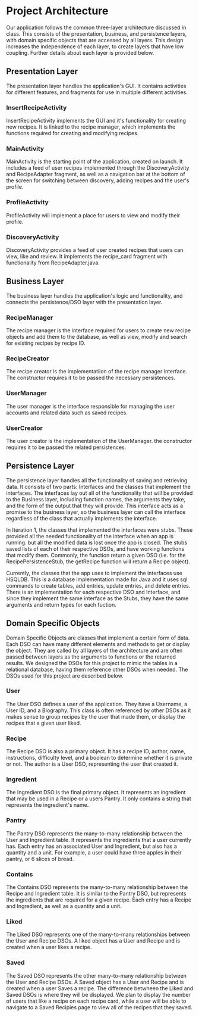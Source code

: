# Project Architecture

Our application follows the common three-layer architecture discussed in class. This consists of the presentation, business, and persistence layers, with domain specific objects that are accessed by all layers. This design increases the independence of each layer, to create layers that have low coupling. Further details about each layer is provided below.

## Presentation Layer

The presentation layer handles the application's GUI. It contains activities for different features, and fragments for use in multiple different activities.

### InsertRecipeActivity

InsertRecipeActivity implements the GUI and it's functionality for creating new recipes. It is linked to the recipe manager, which implements the functions required for creating and modifying recipes.

### MainActivity

MainActivity is the starting point of the application, created on launch. It includes a feed of user recipes implemented through the DiscoveryActivity and RecipeAdapter fragment, as well as a navigation bar at the bottom of the screen for switching between discovery, adding recipes and the user's profile.

### ProfileActivity

ProfileActivity will implement a place for users to view and modify their profile.

### DiscoveryActivity

DiscoveryActivity provides a feed of user created recipes that users can view, like and review. It implements the recipe_card fragment with functionality from RecipeAdapter.java.

## Business Layer

The business layer handles the application's logic and functionality, and connects the persistence/DSO layer with the presentation layer.

### RecipeManager
The recipe manager is the interface required for users to create new recipe objects and add them to the database, as well as view, modify and search for existing recipes by recipe ID.
### RecipeCreator
The recipe creator is the implementatiion of the recipe manager interface. The constructor requires it to be passed the necessary persistences.

### UserManager
The user manager is the interface responsible for managing the user accounts and related data such as saved recipes.

### UserCreator
The user creator is the implementation of the UserManager. the constructor requires it to be passed the related persistences.

## Persistence Layer

The persistence layer handles all the functionality of saving and retrieving data. It consists of two parts: Interfaces and the classes that implement the interfaces. The interfaces lay out all of the functionality that will be provided to the Business layer, including function names, the arguments they take, and the form of the output that they will provide. This interface acts as a promise to the business layer, so the business layer can call the interface regardless of the class that actually implements the interface.

In Iteration 1, the classes that implemented the interfaces were stubs. These provided all the needed functionality of the interface when an app is running. but all the modified data is lost once the app is closed. The stubs saved lists of each of their respective DSOs, and have working functions that modify them. Commonly, the function return a given DSO (i.e. for the RecipePersistenceStub, the getRecipe function will return a Recipe object).

Currently, the classes that the app uses to implement the interfaces use HSQLDB. This is a database implementation made for Java and it uses sql commands to create tables, add entries, update entries, and delete entries. There is an implementation for each respective DSO and Interface, and since they implement the same interface as the Stubs, they have the same arguments and return types for each fuction.

## Domain Specific Objects

Domain Specific Objects are classes that implement a certain form of data. Each DSO can have many different elements and methods to get or display the object. They are called by all layers of the architecture and are often passed between layers as the arguments to functions or the returned results. We designed the DSOs for this project to mimic the tables in a relational database, having them reference other DSOs when needed. The DSOs used for this project are described below.

### User

The User DSO defines a user of the application. They have a Username, a User ID, and a Biography. This class is often referenced by other DSOs as it makes sense to group recipes by the user that made them, or display the recipes that a given user liked.

### Recipe

The Recipe DSO is also a primary object. It has a recipe ID, author, name, instructions, difficulty level, and a boolean to determine whether it is private or not. The author is a User DSO, representing the user that created it.

### Ingredient

The Ingredient DSO is the final primary object. It represents an ingredient that may be used in a Recipe or a users Pantry. It only contains a string that represents the ingredient's name.

### Pantry

The Pantry DSO represents the many-to-many relationship between the User and Ingredient table. It represents the ingredients that a user currently has. Each entry has an associated User and Ingredient, but also has a quantity and a unit. For example, a user could have three apples in their pantry, or 6 slices of bread.

### Contains

The Contains DSO represents the many-to-many relationship between the Recipe and Ingredient table. It is similar to the Pantry DSO, but represents the ingredients that are required for a given recipe. Each entry has a Recipe and Ingredient, as well as a quantity and a unit.

### Liked

The Liked DSO represents one of the many-to-many relationships between the User and Recipe DSOs. A liked object has a User and Recipe and is created when a user likes a recipe.

### Saved

The Saved DSO represents the other many-to-many relationship between the User and Recipe DSOs. A Saved object has a User and Recipe and is created when a user Saves a recipe. The difference betwheen the Liked and Saved DSOs is where they will be displayed. We plan to display the number of users that like a recipe on each recipe card, while a user will be able to navigate to a Saved Recipies page to view all of the recipes that they saved.
